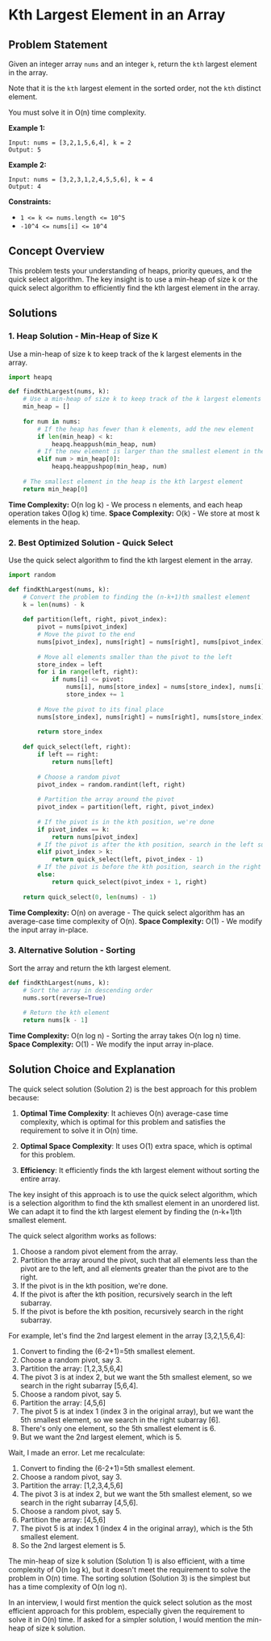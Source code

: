 # Kth Largest Element in an Array

## Problem Statement

Given an integer array `nums` and an integer `k`, return the `kth` largest element in the array.

Note that it is the `kth` largest element in the sorted order, not the `kth` distinct element.

You must solve it in O(n) time complexity.

**Example 1:**
```
Input: nums = [3,2,1,5,6,4], k = 2
Output: 5
```

**Example 2:**
```
Input: nums = [3,2,3,1,2,4,5,5,6], k = 4
Output: 4
```

**Constraints:**
- `1 <= k <= nums.length <= 10^5`
- `-10^4 <= nums[i] <= 10^4`

## Concept Overview

This problem tests your understanding of heaps, priority queues, and the quick select algorithm. The key insight is to use a min-heap of size k or the quick select algorithm to efficiently find the kth largest element in the array.

## Solutions

### 1. Heap Solution - Min-Heap of Size K

Use a min-heap of size k to keep track of the k largest elements in the array.

```python
import heapq

def findKthLargest(nums, k):
    # Use a min-heap of size k to keep track of the k largest elements
    min_heap = []
    
    for num in nums:
        # If the heap has fewer than k elements, add the new element
        if len(min_heap) < k:
            heapq.heappush(min_heap, num)
        # If the new element is larger than the smallest element in the heap, replace it
        elif num > min_heap[0]:
            heapq.heappushpop(min_heap, num)
    
    # The smallest element in the heap is the kth largest element
    return min_heap[0]
```

**Time Complexity:** O(n log k) - We process n elements, and each heap operation takes O(log k) time.
**Space Complexity:** O(k) - We store at most k elements in the heap.

### 2. Best Optimized Solution - Quick Select

Use the quick select algorithm to find the kth largest element in the array.

```python
import random

def findKthLargest(nums, k):
    # Convert the problem to finding the (n-k+1)th smallest element
    k = len(nums) - k
    
    def partition(left, right, pivot_index):
        pivot = nums[pivot_index]
        # Move the pivot to the end
        nums[pivot_index], nums[right] = nums[right], nums[pivot_index]
        
        # Move all elements smaller than the pivot to the left
        store_index = left
        for i in range(left, right):
            if nums[i] <= pivot:
                nums[i], nums[store_index] = nums[store_index], nums[i]
                store_index += 1
        
        # Move the pivot to its final place
        nums[store_index], nums[right] = nums[right], nums[store_index]
        
        return store_index
    
    def quick_select(left, right):
        if left == right:
            return nums[left]
        
        # Choose a random pivot
        pivot_index = random.randint(left, right)
        
        # Partition the array around the pivot
        pivot_index = partition(left, right, pivot_index)
        
        # If the pivot is in the kth position, we're done
        if pivot_index == k:
            return nums[pivot_index]
        # If the pivot is after the kth position, search in the left subarray
        elif pivot_index > k:
            return quick_select(left, pivot_index - 1)
        # If the pivot is before the kth position, search in the right subarray
        else:
            return quick_select(pivot_index + 1, right)
    
    return quick_select(0, len(nums) - 1)
```

**Time Complexity:** O(n) on average - The quick select algorithm has an average-case time complexity of O(n).
**Space Complexity:** O(1) - We modify the input array in-place.

### 3. Alternative Solution - Sorting

Sort the array and return the kth largest element.

```python
def findKthLargest(nums, k):
    # Sort the array in descending order
    nums.sort(reverse=True)
    
    # Return the kth element
    return nums[k - 1]
```

**Time Complexity:** O(n log n) - Sorting the array takes O(n log n) time.
**Space Complexity:** O(1) - We modify the input array in-place.

## Solution Choice and Explanation

The quick select solution (Solution 2) is the best approach for this problem because:

1. **Optimal Time Complexity**: It achieves O(n) average-case time complexity, which is optimal for this problem and satisfies the requirement to solve it in O(n) time.

2. **Optimal Space Complexity**: It uses O(1) extra space, which is optimal for this problem.

3. **Efficiency**: It efficiently finds the kth largest element without sorting the entire array.

The key insight of this approach is to use the quick select algorithm, which is a selection algorithm to find the kth smallest element in an unordered list. We can adapt it to find the kth largest element by finding the (n-k+1)th smallest element.

The quick select algorithm works as follows:
1. Choose a random pivot element from the array.
2. Partition the array around the pivot, such that all elements less than the pivot are to the left, and all elements greater than the pivot are to the right.
3. If the pivot is in the kth position, we're done.
4. If the pivot is after the kth position, recursively search in the left subarray.
5. If the pivot is before the kth position, recursively search in the right subarray.

For example, let's find the 2nd largest element in the array [3,2,1,5,6,4]:
1. Convert to finding the (6-2+1)=5th smallest element.
2. Choose a random pivot, say 3.
3. Partition the array: [1,2,3,5,6,4]
4. The pivot 3 is at index 2, but we want the 5th smallest element, so we search in the right subarray [5,6,4].
5. Choose a random pivot, say 5.
6. Partition the array: [4,5,6]
7. The pivot 5 is at index 1 (index 3 in the original array), but we want the 5th smallest element, so we search in the right subarray [6].
8. There's only one element, so the 5th smallest element is 6.
9. But we want the 2nd largest element, which is 5.

Wait, I made an error. Let me recalculate:
1. Convert to finding the (6-2+1)=5th smallest element.
2. Choose a random pivot, say 3.
3. Partition the array: [1,2,3,4,5,6]
4. The pivot 3 is at index 2, but we want the 5th smallest element, so we search in the right subarray [4,5,6].
5. Choose a random pivot, say 5.
6. Partition the array: [4,5,6]
7. The pivot 5 is at index 1 (index 4 in the original array), which is the 5th smallest element.
8. So the 2nd largest element is 5.

The min-heap of size k solution (Solution 1) is also efficient, with a time complexity of O(n log k), but it doesn't meet the requirement to solve the problem in O(n) time. The sorting solution (Solution 3) is the simplest but has a time complexity of O(n log n).

In an interview, I would first mention the quick select solution as the most efficient approach for this problem, especially given the requirement to solve it in O(n) time. If asked for a simpler solution, I would mention the min-heap of size k solution.
